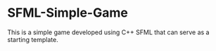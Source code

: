 # SFML-Simple-Game
This is a simple game developed using C++ SFML that can serve as a starting template. 
